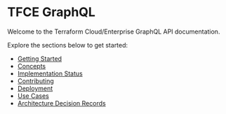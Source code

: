 # TFCE GraphQL

Welcome to the Terraform Cloud/Enterprise GraphQL API documentation.

Explore the sections below to get started:

- [Getting Started](Getting%20Started/getting-started)
- [Concepts](Concepts/concepts)
- [Implementation Status](implementation-status)
- [Contributing](Contributing/contributing)
- [Deployment](Deployment/docker)
- [Use Cases](Use%20Cases/use-cases)
- [Architecture Decision Records](Architecture%20Decision%20Records/index)